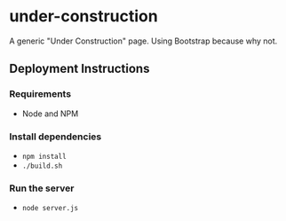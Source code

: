 # under-construction

A generic "Under Construction" page.  Using Bootstrap because why not.

## Deployment Instructions

### Requirements

* Node and NPM

### Install dependencies

* `npm install`
* `./build.sh`

### Run the server

* `node server.js`